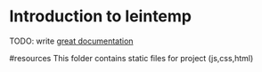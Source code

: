 # Introduction to leintemp

TODO: write [great documentation](http://jacobian.org/writing/what-to-write/)

#resources
This folder contains static files for project (js,css,html)
